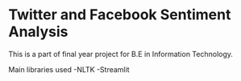 # Twitter and Facebook Sentiment Analysis


This is a part of final year project for B.E in Information Technology. 

Main libraries used
-NLTK
-Streamlit
